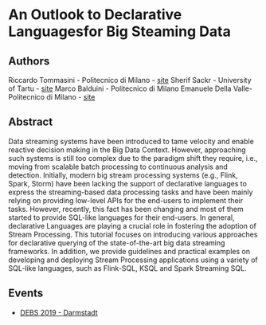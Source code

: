# An Outlook to Declarative Languagesfor Big Steaming Data

## Authors

Riccardo Tommasini - Politecnico di Milano - [site](http://rictomm.me)
Sherif Sackr - University of Tartu - [site](http://www.cse.unsw.edu.au/~ssakr/)
Marco Balduini - Politecnico di Milano 
Emanuele Della Valle- Politecnico di Milano - [site](http://emanueledellavalle.org)


## Abstract 
Data streaming systems have been introduced to tame velocity and enable reactive decision making in the Big Data Context. However, approaching such systems is still too complex due to the paradigm shift they require, i.e., moving from scalable batch processing to continuous analysis and detection. Initially, modern big stream processing systems (e.g., Flink, Spark, Storm) have been lacking the support of declarative languages to express the streaming-based data processing tasks and have been mainly relying on providing low-level APIs for the end-users to implement their tasks. However, recently, this fact has been changing and most of them started to provide SQL-like languages for their end-users. 
In general, declarative Languages are playing a crucial role in fostering the adoption of Stream Processing. This tutorial focuses on introducing various approaches for declarative querying of the state-of-the-art big data streaming frameworks. In addition, we provide guidelines and practical examples on developing and deploying Stream Processing applications using a variety of SQL-like languages, such as Flink-SQL, KSQL and Spark Streaming SQL. 


## Events
 
 - [DEBS 2019 - Darmstadt](http://debs2019.org/Program/Tutorials.html#Riccardo_Tommasini)

